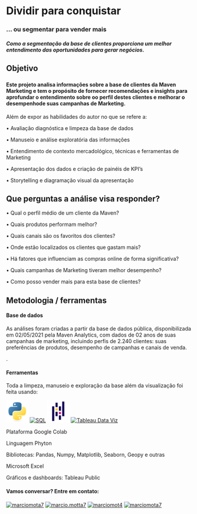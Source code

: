 <h1 align="left">Dividir para conquistar</h1>
<h3 align="left">... ou segmentar para vender mais</h3>
<h5 align="left">Como a segmentação da base de clientes proporciona um melhor entendimento das oportunidades para gerar negócios.</h5>

<h2 align="left">Objetivo</h2>
<h3 align="left"></h3>
<h4 align="left">Este projeto analisa informações sobre a base de clientes da Maven Marketing e tem o propósito de fornecer recomendações e insights para aprofundar o entendimento sobre oo perfil destes clientes e melhorar o desempenhode suas campanhas de Marketing.
</h4>

<p>Além de expor as habilidades do autor no que se refere a:</p>

<p>• Avaliação diagnóstica e limpeza da base de dados</p>
<p>• Manuseio e análise exploratória das informações</p>
<p>• Entendimento de contexto mercadológico, técnicas e ferramentas de Marketing</p>
<p>• Apresentação dos dados e criação de painéis de KPI’s</p>
<p>• Storytelling e diagramação visual da apresentação</p>


<h2 align="left">Que perguntas a análise visa responder?</h2>

<p>• Qual o perfil médio de um cliente da Maven?</p>
<p>• Quais produtos performam melhor?</p>
<p>• Quais canais são os favoritos dos clientes?</p>
<p>• Onde estão localizados os clientes que gastam mais?</p>
<p>• Há fatores que influenciam as compras online de forma significativa?</p>
<p>• Quais campanhas de Marketing tiveram melhor desempenho?</p>
<p>• Como posso vender mais para esta base de clientes?</p>


<h2 align="left">Metodologia / ferramentas</h2>

<h4 align="left">Base de dados</h4>
<p>As análises foram criadas a partir da base de dados pública, disponibilizada em 02/05/2021 pela Maven Analytics, com dados de 02 anos de suas campanhas de marketing, incluindo perfis de 2.240 clientes: suas preferências de produtos, desempenho de campanhas e canais de venda.</p>

.
<h4 align="left">Ferramentas</h4>
<p>Toda a limpeza, manuseio e exploração da base além da visualização foi feita usando:</p>
<p>
<a href="https://www.python.org" target="_blank" rel="noreferrer"> <img src="https://raw.githubusercontent.com/devicons/devicon/master/icons/python/python-original.svg" alt="python" height="60" width="60" /></a> 
<a href="#" target="_blank" rel="noreferrer"> <img src="https://cdn-icons-png.flaticon.com/128/2772/2772128.png" alt="SQL" height="60" width="60" /></a>
<a href="https://pandas.pydata.org/" target="_blank" rel="noreferrer"> <img src="https://raw.githubusercontent.com/devicons/devicon/2ae2a900d2f041da66e950e4d48052658d850630/icons/pandas/pandas-original.svg" alt="pandas" height="60" width="60" /></a>
<a href="https://public.tableau.com/app/profile/marciomota" target="_blank" rel="noreferrer"> <img src="https://d1tlzifd8jdoy4.cloudfront.net/wp-content/uploads/2014/04/tableau-icon-for-blog-320x320.png" alt="Tableau Data Viz" height="60" width="60" /></a>
</p>


<p>Plataforma Google Colab
<p>Linguagem Phyton
<p>Bibliotecas: Pandas, Numpy, Matplotlib, Seaborn, Geopy e outras</p>
<p>Microsoft Excel<p>
<p>Gráficos e dashboards: Tableau Public</p>


<h4 align="left">Vamos conversar? Entre em contato:</h4>
<p align="left">
<a href="https://linkedin.com/in/marciomota7" target="blank"><img align="center" src="https://raw.githubusercontent.com/rahuldkjain/github-profile-readme-generator/master/src/images/icons/Social/linked-in-alt.svg" alt="marciomota7" height="30" width="40" /></a>
<a href="https://fb.com/marcio.motta7" target="blank"><img align="center" src="https://raw.githubusercontent.com/rahuldkjain/github-profile-readme-generator/master/src/images/icons/Social/facebook.svg" alt="marcio.motta7" height="30" width="40" /></a>
<a href="https://instagram.com/marciomot4" target="blank"><img align="center" src="https://raw.githubusercontent.com/rahuldkjain/github-profile-readme-generator/master/src/images/icons/Social/instagram.svg" alt="marciomot4" height="30" width="40" /></a>
<a href="https://kaggle.com/marciomota7" target="blank"><img align="center" src="https://raw.githubusercontent.com/rahuldkjain/github-profile-readme-generator/master/src/images/icons/Social/kaggle.svg" alt="marciomota7" height="30" width="40" /></a>
</p>

